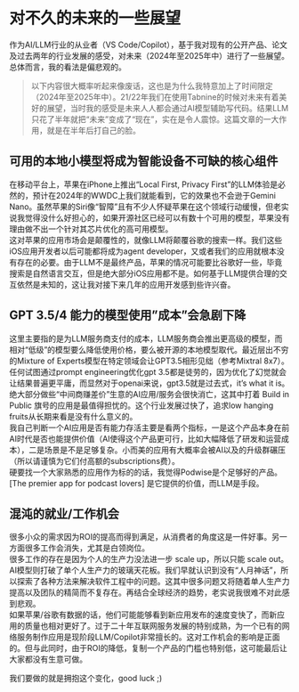 # 对不久的未来的一些展望

作为AI/LLM行业的从业者（VS Code/Copilot），基于我对现有的公开产品、论文及过去两年的行业发展的感受，对未来（2024年至2025年中）进行了一些展望。总体而言，我的看法是偏悲观的。

>以下内容很大概率听起来像废话，这也是为什么我特意加上了时间限定（2024年至2025年中）。21/22年我们在使用Tabnine的时候对未来有着美好的展望，当时我的感受是未来人人都会通过AI模型辅助写代码。结果LLM只花了半年就把“未来”变成了“现在”，实在是令人震惊。这篇文章的一大作用，就是在半年后打自己的脸。

## 可用的本地小模型将成为智能设备不可缺的核心组件
在移动平台上，苹果在iPhone上推出“Local First, Privacy First”的LLM体验是必然的，预计在2024年的WWDC上我们就能看到，它的效果也不会逊于Gemini Nano。虽然苹果的Siri像“智障”且有不少人怀疑苹果在这个领域行动缓慢，但老实说我觉得没什么好担心的，如果开源社区已经可以有数十个可用的模型，苹果没有理由做不出一个针对其芯片优化的高可用模型。<br>
这对苹果的应用市场会是颠覆性的，就像LLM将颠覆谷歌的搜索一样。我们这些iOS应用开发者以后可能都将成为agent developer，又或者我们的应用就根本没有存在的必要。由于LLM不是最终产品，苹果的情况可能要比谷歌好一些，毕竟搜索是自然语言交互，但是绝大部分iOS应用都不是。如何基于LLM提供合理的交互依然是未知的，这让我对接下来几年的应用开发感到些许兴奋。

## GPT 3.5/4 能力的模型使用”成本”会急剧下降
这里主要指的是为LLM服务商支付的成本，LLM服务商会推出更高级的模型，而相对“低级”的模型要么降低使用价格，要么被开源的本地模型取代。最近层出不穷的Mixture of Experts模型在特定领域会让GPT3.5相形见绌（参考Mixtral 8x7）。任何试图通过prompt engineering优化gpt 3.5都是徒劳的，因为优化了幻觉就会让结果普遍更平庸，而显然对于openai来说，gpt3.5就是过去式，it’s what it is。<br>
绝大部分做些“中间商赚差价”生意的AI应用/服务会很快消亡，这其中打着 Build in Public 旗号的应用是最值得担忧的。这个行业发展过快了，追求low hanging fruits从长期来看是没有什么意义的。<br>
我自己判断一个AI应用是否有能力存活主要是看两个指标，一是这个产品本身在前AI时代是否也能提供价值（AI使得这个产品更可行，比如大幅降低了研发和运营成本），二是场景是不是足够复杂。小而美的应用有大概率会被AI以及的升级群碾压（所以请谨慎为它们付高额的subscriptions费）。<br>
硬要找一个大家熟悉的应用作为标的的话，我觉得Podwise是个足够好的产品。[The premier  app for podcast lovers] 是它提供的价值，而LLM是手段。

## 混沌的就业/工作机会
很多小众的需求因为ROI的提高而得到满足，从消费者的角度这是一件好事。另一方面很多工作会消失，尤其是白领岗位。<br>
很多工作的存在是因为个人的生产力没法进一步 scale up，所以只能 scale out。AI模型则打破了单个人生产力的玻璃天花板。我们早就认识到没有“人月神话”，所以探索了各种方法来解决软件工程中的问题。这其中很多问题又将随着单人生产力提高以及团队的精简而不复存在。再结合全球经济的趋势，老实说我很难不对此感到悲观。<br>
如果苹果/谷歌有数据的话，他们可能能够看到新应用发布的速度变快了，而新应用的质量也相对更好了。过于二十年互联网服务发展的特别成熟，为一个已有的网络服务制作应用是现阶段LLM/Copilot非常擅长的。这对工作机会的影响是正面的。但与此同时，由于ROI的降低，复制一个产品的门槛也特别低，这可能最后让大家都没有生意可做。

我们要做的就是拥抱这个变化，good luck ;)